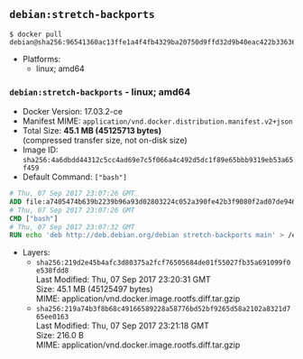 ## `debian:stretch-backports`

```console
$ docker pull debian@sha256:96541360ac13ffe1a4f4fb4329ba20750d9ffd32d9b40eac422b336360d208e3
```

-	Platforms:
	-	linux; amd64

### `debian:stretch-backports` - linux; amd64

-	Docker Version: 17.03.2-ce
-	Manifest MIME: `application/vnd.docker.distribution.manifest.v2+json`
-	Total Size: **45.1 MB (45125713 bytes)**  
	(compressed transfer size, not on-disk size)
-	Image ID: `sha256:4a6dbdd44312c5cc4ad69e7c5f066a4c492d5dc1f89e65bbb9319eb53a65f459`
-	Default Command: `["bash"]`

```dockerfile
# Thu, 07 Sep 2017 23:07:26 GMT
ADD file:a7405474b639b2239b96a93d02803224c052a390fe42b3f9080f2ad07de94640 in / 
# Thu, 07 Sep 2017 23:07:26 GMT
CMD ["bash"]
# Thu, 07 Sep 2017 23:07:32 GMT
RUN echo 'deb http://deb.debian.org/debian stretch-backports main' > /etc/apt/sources.list.d/backports.list
```

-	Layers:
	-	`sha256:219d2e45b4afc3d80375a2fcf76505684de01f55027fb35a691099f0e538fdd8`  
		Last Modified: Thu, 07 Sep 2017 23:20:31 GMT  
		Size: 45.1 MB (45125497 bytes)  
		MIME: application/vnd.docker.image.rootfs.diff.tar.gzip
	-	`sha256:219a74b3f8b68c49166589228a58776bd52bf9265d58a2102a8321d765ee0163`  
		Last Modified: Thu, 07 Sep 2017 23:21:18 GMT  
		Size: 216.0 B  
		MIME: application/vnd.docker.image.rootfs.diff.tar.gzip
